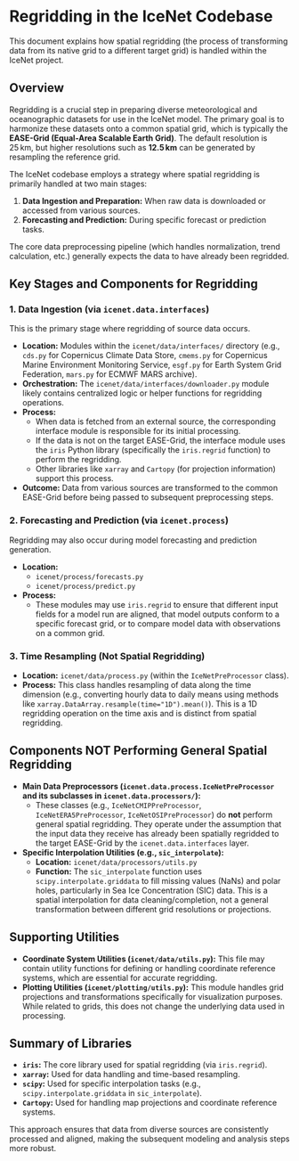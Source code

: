 # Regridding in the IceNet Codebase

This document explains how spatial regridding (the process of transforming data from its native grid to a different target grid) is handled within the IceNet project.

## Overview

Regridding is a crucial step in preparing diverse meteorological and oceanographic datasets for use in the IceNet model. The primary goal is to harmonize these datasets onto a common spatial grid, which is typically the **EASE-Grid (Equal-Area Scalable Earth Grid)**.
The default resolution is 25 km, but higher resolutions such as **12.5 km** can be generated by resampling the reference grid.

The IceNet codebase employs a strategy where spatial regridding is primarily handled at two main stages:

1.  **Data Ingestion and Preparation:** When raw data is downloaded or accessed from various sources.
2.  **Forecasting and Prediction:** During specific forecast or prediction tasks.

The core data preprocessing pipeline (which handles normalization, trend calculation, etc.) generally expects the data to have already been regridded.

## Key Stages and Components for Regridding

### 1. Data Ingestion (via `icenet.data.interfaces`)

This is the primary stage where regridding of source data occurs.

*   **Location:** Modules within the `icenet/data/interfaces/` directory (e.g., `cds.py` for Copernicus Climate Data Store, `cmems.py` for Copernicus Marine Environment Monitoring Service, `esgf.py` for Earth System Grid Federation, `mars.py` for ECMWF MARS archive).
*   **Orchestration:** The `icenet/data/interfaces/downloader.py` module likely contains centralized logic or helper functions for regridding operations.
*   **Process:**
    *   When data is fetched from an external source, the corresponding interface module is responsible for its initial processing.
    *   If the data is not on the target EASE-Grid, the interface module uses the `iris` Python library (specifically the `iris.regrid` function) to perform the regridding.
    *   Other libraries like `xarray` and `Cartopy` (for projection information) support this process.
*   **Outcome:** Data from various sources are transformed to the common EASE-Grid before being passed to subsequent preprocessing steps.

### 2. Forecasting and Prediction (via `icenet.process`)

Regridding may also occur during model forecasting and prediction generation.

*   **Location:**
    *   `icenet/process/forecasts.py`
    *   `icenet/process/predict.py`
*   **Process:**
    *   These modules may use `iris.regrid` to ensure that different input fields for a model run are aligned, that model outputs conform to a specific forecast grid, or to compare model data with observations on a common grid.

### 3. Time Resampling (Not Spatial Regridding)

*   **Location:** `icenet/data/process.py` (within the `IceNetPreProcessor` class).
*   **Process:** This class handles resampling of data along the time dimension (e.g., converting hourly data to daily means using methods like `xarray.DataArray.resample(time="1D").mean()`). This is a 1D regridding operation on the time axis and is distinct from spatial regridding.

## Components NOT Performing General Spatial Regridding

*   **Main Data Preprocessors (`icenet.data.process.IceNetPreProcessor` and its subclasses in `icenet.data.processors/`):**
    *   These classes (e.g., `IceNetCMIPPreProcessor`, `IceNetERA5PreProcessor`, `IceNetOSIPreProcessor`) do **not** perform general spatial regridding. They operate under the assumption that the input data they receive has already been spatially regridded to the target EASE-Grid by the `icenet.data.interfaces` layer.
*   **Specific Interpolation Utilities (e.g., `sic_interpolate`):**
    *   **Location:** `icenet/data/processors/utils.py`
    *   **Function:** The `sic_interpolate` function uses `scipy.interpolate.griddata` to fill missing values (NaNs) and polar holes, particularly in Sea Ice Concentration (SIC) data. This is a spatial interpolation for data cleaning/completion, not a general transformation between different grid resolutions or projections.

## Supporting Utilities

*   **Coordinate System Utilities (`icenet/data/utils.py`):** This file may contain utility functions for defining or handling coordinate reference systems, which are essential for accurate regridding.
*   **Plotting Utilities (`icenet/plotting/utils.py`):** This module handles grid projections and transformations specifically for visualization purposes. While related to grids, this does not change the underlying data used in processing.

## Summary of Libraries

*   **`iris`:** The core library used for spatial regridding (via `iris.regrid`).
*   **`xarray`:** Used for data handling and time-based resampling.
*   **`scipy`:** Used for specific interpolation tasks (e.g., `scipy.interpolate.griddata` in `sic_interpolate`).
*   **`Cartopy`:** Used for handling map projections and coordinate reference systems.

This approach ensures that data from diverse sources are consistently processed and aligned, making the subsequent modeling and analysis steps more robust.
